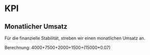 # KPI

## Monatlicher Umsatz

Für die finanzielle Stabilität, streben wir einen monatlichen Umsatz an.

Berechnung: 4000+7500+2000+1500+(15000*0.07)
